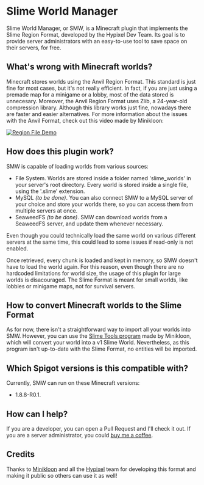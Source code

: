 # Slime World Manager
Slime World Manager, or SMW, is a Minecraft plugin that implements the Slime Region Format, developed by the Hypixel Dev Team. Its goal is to provide server administrators with an easy-to-use tool to save space on their servers, for free.

## What's wrong with Minecraft worlds?

Minecraft stores worlds using the Anvil Region Format. This standard is just fine for most cases, but it's not really efficient. In fact, if you are just using a premade map for a minigame or a lobby, most of the data stored is unnecesary. Moreover, the Anvil Region Format uses Zlib, a 24-year-old compression library. Although this library works just fine, nowadays there are faster and easier alternatives. For more information about the issues with the Anvil Format, check out this video made by Minikloon:

[![Region File Demo](http://img.youtube.com/vi/fONu02AtoUc/0.jpg)](http://www.youtube.com/watch?v=fONu02AtoUc)

## How does this plugin work?

SMW is capable of loading worlds from various sources:
* File System. Worlds are stored inside a folder named 'slime_worlds' in your server's root directory. Every world is stored inside a single file, using the '.slime' extension.
* MySQL _(to be done)_. You can also connect SMW to a MySQL server of your choice and store your worlds there, so you can access them from multiple servers at once.
* SeaweedFS _(to be done)_. SMW can download worlds from a SeaweedFS server, and update them whenever necessary.

Even though you could technically load the same world on various different servers at the same time, this could lead to some issues if read-only is not enabled.

Once retrieved, every chunk is loaded and kept in memory, so SMW doesn't have to load the world again. For this reason, even though there are no hardcoded limitations for world size, the usage of this plugin for large worlds is disacouraged. The Slime Format is meant for small worlds, like lobbies or minigame maps, not for survival servers.

## How to convert Minecraft worlds to the Slime Format

As for now, there isn't a straightforward way to import all your worlds into SMW. However, you can use the [Slime Tools program](https://staticassets.hypixel.net/news/5d37b611d4298.slime-tools.jar) made by Minikloon, which will convert your world into a v1 Slime World. Nevertheless, as this program isn't up-to-date with the Slime Format, no entities will be imported.

## Which Spigot versions is this compatible with?

Currently, SMW can run on these Minecraft versions:
* 1.8.8-R0.1.

## How can I help?

If you are a developer, you can open a Pull Request and I'll check it out. If you are a server administrator, you could [buy me a coffee](https://www.paypal.com/cgi-bin/webscr?cmd=_s-xclick&hosted_button_id=K6MHYRBPV5UD2&source=url).

## Credits

Thanks to [Minikloon](https://twitter.com/Minikloon) and all the [Hypixel](https://twitter.com/HypixelNetwork) team for developing this format and making it public so others can use it as well!